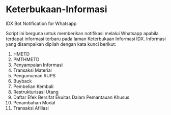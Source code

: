 # Keterbukaan-Informasi
IDX Bot Notification for Whatsapp

Script ini berguna untuk memberikan notifikasi melalui Whatsapp apabila terdapat informasi terbaru pada laman Keterbukaan Informasi IDX. Informasi yang disampaikan dipilah dengan kata kunci berikut:
1. HMETD
2. PMTHMETD
3. Penyampaian Informasi
4. Transaksi Material
5. Pengumuman RUPS
6. Buyback
7. Pembelian Kembali
8. Restrukturisasi Utang
9. Daftar Efek Bersifat Ekuitas Dalam Pemantauan Khusus
10. Penambahan Modal
11. Transaksi Afiliasi
